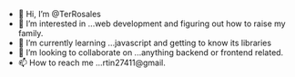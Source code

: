 - 👋 Hi, I’m @TerRosales
- 👀 I’m interested in ...web development and figuring out how to raise my family.
- 🌱 I’m currently learning ...javascript and getting to know its libraries
- 💞️ I’m looking to collaborate on ...anything backend or frontend related.
- 📫 How to reach me ...rtin27411@gmail.

<!---
Hello

Not much about me, I am a starter developer that would like to express my love with art through the web.
I currently have a good grasp on some fundementals HTML/CSS inching into understanding JS more. I am a father of three , and married to a beautiful wife
I wanna learn new understandings, I wanna make developer friends.
--->
